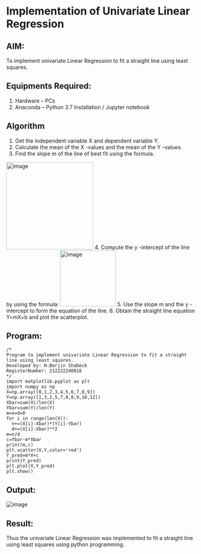 # Implementation of Univariate Linear Regression
## AIM:
To implement univariate Linear Regression to fit a straight line using least squares.

## Equipments Required:
1. Hardware – PCs
2. Anaconda – Python 3.7 Installation / Jupyter notebook

## Algorithm
1. Get the independent variable X and dependent variable Y.
2. Calculate the mean of the X -values and the mean of the Y -values.
3. Find the slope m of the line of best fit using the formula. 
<img width="231" alt="image" src="https://user-images.githubusercontent.com/93026020/192078527-b3b5ee3e-992f-46c4-865b-3b7ce4ac54ad.png">
4. Compute the y -intercept of the line by using the formula:
<img width="148" alt="image" src="https://user-images.githubusercontent.com/93026020/192078545-79d70b90-7e9d-4b85-9f8b-9d7548a4c5a4.png">
5. Use the slope m and the y -intercept to form the equation of the line.
6. Obtain the straight line equation Y=mX+b and plot the scatterplot.

## Program:
```
/*
Program to implement univariate Linear Regression to fit a straight line using least squares.
Developed by: H.Berjin Shabeck
RegisterNumber: 212222240018
*/
import matplotlib.pyplot as plt
import numpy as np
X=np.array([0,1,2,3,4,5,6,7,8,9])
Y=np.array([1,3,2,5,7,8,8,9,10,12])
Xbar=sum(X)/len(X)
Ybar=sum(Y)/len(Y)
m=n=d=0
for i in range(len(X)):
  n+=(X[i]-Xbar)*(Y[i]-Ybar)
  d+=(X[i]-Xbar)**2
m=n/d
c=Ybar-m*Xbar
print(m,c)
plt.scatter(X,Y,color='red')
Y_pred=m*X+c
print(Y_pred)
plt.plot(X,Y_pred)
plt.show()
```

## Output:
![image](https://github.com/Pranav-AJ/Find-the-best-fit-line-using-Least-Squares-Method/assets/118904526/18e49e06-c098-4a53-ba5a-e622cb526300)


## Result:
Thus the univariate Linear Regression was implemented to fit a straight line using least squares using python programming.
